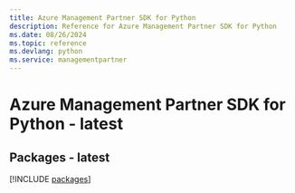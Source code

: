 ```yaml
---
title: Azure Management Partner SDK for Python
description: Reference for Azure Management Partner SDK for Python
ms.date: 08/26/2024
ms.topic: reference
ms.devlang: python
ms.service: managementpartner
---
```

# Azure Management Partner SDK for Python - latest
## Packages - latest
[!INCLUDE [packages](management-partner-index.md)]